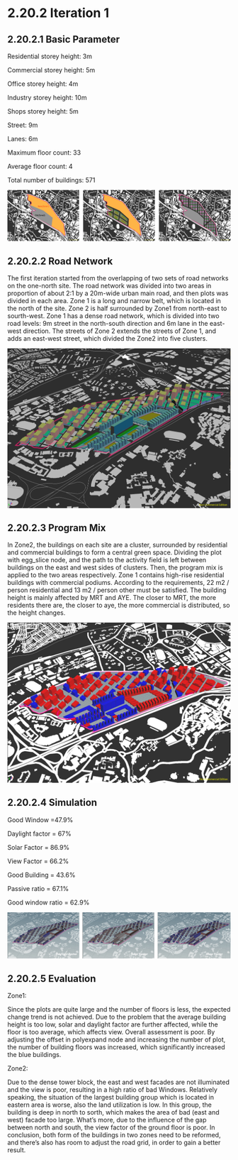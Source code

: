 
# 2.20.2 Iteration 1

## 2.20.2.1 Basic Parameter 

Residential storey height: 3m

Commercial storey height: 5m

Office storey height: 4m

Industry storey height: 10m

Shops storey height: 5m

Street: 9m

Lanes: 6m

Maximum floor count: 33

Average floor count: 4

Total number of buildings: 571

![gras](imgs/1.jpg)

## 2.20.2.2 Road Network

The first iteration started from the overlapping of two sets of road networks on the one-north site. The road network was divided into two areas in proportion of about 2:1 by a 20m-wide urban main road, and then plots was divided in each area. Zone 1 is a long and narrow belt, which is located in the north of the site. Zone 2 is half surrounded by Zone1 from north-east to sourth-west. Zone 1 has a dense road network, which is divided into two road levels: 9m street in the north-south direction and 6m lane in the east-west direction. The streets of Zone 2 extends the streets of Zone 1, and adds an east-west street, which divided the Zone2 into five clusters.

![gras](imgs/2.jpg)

## 2.20.2.3 Program Mix

In Zone2, the buildings on each site are a cluster, surrounded by residential and commercial buildings to form a central green space. Dividing the plot with egg_slice node, and the path to the activity field is left between buildings on the east and west sides of clusters. Then, the program mix is applied to the two areas respectively. Zone 1 contains high-rise residential buildings with commercial podiums. According to the requirements, 22 m2 / person residential and 13 m2 / person other must be satisfied. The building height is mainly affected by MRT and AYE. The closer to MRT, the more residents there are, the closer to aye, the more commercial is distributed, so the height changes.

![gras](imgs/3.jpg)

## 2.20.2.4 Simulation

Good Window =47.9% 

Daylight factor = 67%

Solar Factor = 86.9% 

View Factor = 66.2%

Good Building = 43.6%

Passive ratio = 67.1%

Good window ratio = 62.9%

![gras](imgs/4.jpg)

## 2.20.2.5 Evaluation

Zone1:

Since the plots are quite large and the number of floors is less, the expected change trend is not achieved. Due to the problem that the average building height is too low, solar and daylight factor are further affected, while the floor is too average, which affects view. Overall assessment is poor. By adjusting the offset in polyexpand node and increasing the number of plot, the number of building floors was increased, which significantly increased the blue buildings. 

Zone2:

Due to the dense tower block, the east and west facades are not illuminated and the view is poor, resulting in a high ratio of bad Windows. Relatively speaking, the situation of the largest building group which is located in eastern area is worse, also the land utilization is low. In this group, the building is deep in north to sorth, which makes the area of bad (east and west) facade too large. What’s more, due to the influence of the gap between north and south, the view factor of the ground floor is poor.
In conclusion, both form of the buildings in two zones need to be reformed, and there’s also has room to adjust the road grid, in order to gain a better result.
